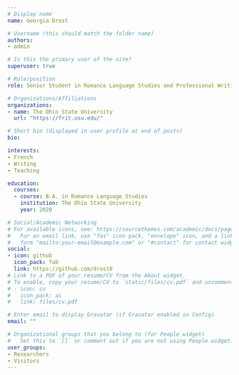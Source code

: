 ```yaml
---
# Display name
name: Georgia Drost

# Username (this should match the folder name)
authors:
- admin

# Is this the primary user of the site?
superuser: true

# Role/position
role: Senior Student in Romance Language Studies and Professional Writing

# Organizations/Affiliations
organizations:
- name: The Ohio State University
  url: "https://frit.osu.edu/"

# Short bio (displayed in user profile at end of posts)
bio: 

interests:
- French
- Writing
- Teaching

education:
  courses:
  - course: B.A. in Romance Language Studies
    institution: The Ohio State University
    year: 2020

# Social/Academic Networking
# For available icons, see: https://sourcethemes.com/academic/docs/page-builder/#icons
#   For an email link, use "fas" icon pack, "envelope" icon, and a link in the
#   form "mailto:your-email@example.com" or "#contact" for contact widget.
social:
- icon: github
  icon_pack: fab
  link: https://github.com/drost8
# Link to a PDF of your resume/CV from the About widget.
# To enable, copy your resume/CV to `static/files/cv.pdf` and uncomment the lines below.
# - icon: cv
#   icon_pack: ai
#   link: files/cv.pdf

# Enter email to display Gravatar (if Gravatar enabled in Config)
email: ""

# Organizational groups that you belong to (for People widget)
#   Set this to `[]` or comment out if you are not using People widget.
user_groups:
- Researchers
- Visitors
---
```

